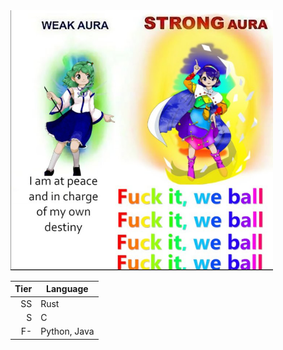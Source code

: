 <picture>
  <source media="(prefers-color-scheme: dark)" srcset="https://github.com/Draconic-0/Draconic-0/blob/master/weball.png" width=420>
  <source media="(prefers-color-scheme: light)" srcset="https://github.com/Draconic-0/Draconic-0/blob/master/weball.png" width=420>
  <img alt="ohh my ass" src="https://github.com/Draconic-0/Draconic-0/blob/master/weball.png?raw=true" width=420>
</picture>


| Tier | Language      |
|-----:|---------------|
|   SS  | Rust          |
|   S   | C             |
|   F-  | Python, Java  |

<!--
**Draconic-0/Draconic-0** is a ✨ _special_ ✨ repository because its `README.md` (this file) appears on your GitHub profile.

Here are some ideas to get you started:

- 🔭 I’m currently working on ...
- 🌱 I’m currently learning ...
- 👯 I’m looking to collaborate on ...
- 🤔 I’m looking for help with ...
- 💬 Ask me about ...
- 📫 How to reach me: ...
- 😄 Pronouns: ...
- ⚡ Fun fact: ...
-->
